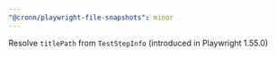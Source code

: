 ```yaml
---
"@cronn/playwright-file-snapshots": minor
---
```


Resolve `titlePath` from `TestStepInfo` (introduced in Playwright 1.55.0)

